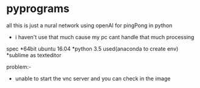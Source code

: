 # pyprograms
all
this is just a nural network using openAI for pingPong in python

* i haven't use that much cause my pc cant handle that much processing


spec
*64bit ubuntu 16.04
*python 3.5 used(anaconda to create env)
*sublime as texteditor

problem:-
* unable to start the vnc server and you can check in the image

